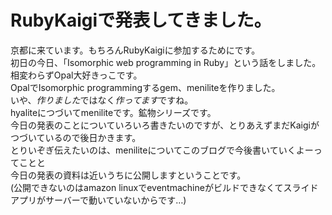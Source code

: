 # RubyKaigiで発表してきました。

京都に来ています。もちろんRubyKaigiに参加するためにです。  
初日の今日、「Isomorphic web programming in Ruby」という話をしました。  
相変わらずOpal大好きっこです。  
OpalでIsomorphic programmingするgem、meniliteを作りました。  
いや、*作りました*ではなく*作ってます*ですね。  
hyaliteにつづいてmeniliteです。鉱物シリーズです。  
今日の発表のことについていろいろ書きたいのですが、とりあえずまだKaigiがつづいているので後日かきます。  
とりいぞぎ伝えたいのは、meniliteについてこのブログで今後書いていくよーってことと  
今日の発表の資料は近いうちに公開しますということです。  
(公開できないのはamazon linuxでeventmachineがビルドできなくてスライドアプリがサーバーで動いていないからです…)

